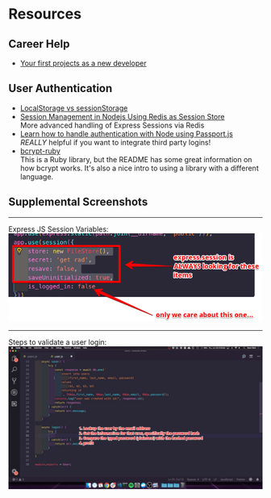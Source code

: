 # Resources

## Career Help

* [Your first projects as a new developer](https://johnmosesman.com/post/types-of-projects/)

## User Authentication

* [LocalStorage vs sessionStorage](https://medium.com/javascript-in-plain-english/localstorage-vs-sessionstorage-c22164aff067)
* [Session Management in Nodejs Using Redis as Session Store](https://medium.com/swlh/session-management-in-nodejs-using-redis-as-session-store-64186112aa9)<br/>More advanced handling of Express Sessions via Redis
* [Learn how to handle authentication with Node using Passport.js](https://www.freecodecamp.org/news/learn-how-to-handle-authentication-with-node-using-passport-js-4a56ed18e81e/) <br/> _REALLY_ helpful if you want to integrate third party logins!
* [bcrypt-ruby](https://github.com/codahale/bcrypt-ruby#how-bcrypt-works)<br/>This is a Ruby library, but the README has some great information on how bcrypt works. It's also a nice intro to using a library with a different language.

## Supplemental Screenshots

---
Express JS Session Variables:
![Express Session Variables](Express_JS_Session_variables.png)

---
Steps to validate a user login:
![Steps to Validate a Login](Steps_to_validate_a_login.jpg)
